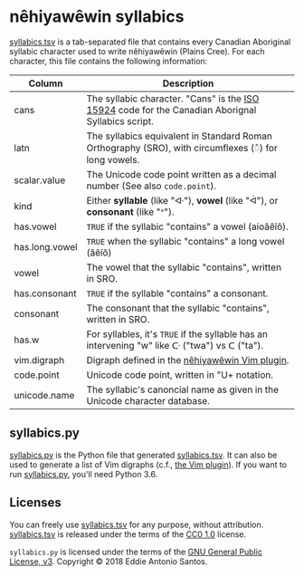 nêhiyawêwin syllabics
=====================

[syllabics.tsv][] is a tab-separated file that contains
every Canadian Aboriginal syllabic character used to write nêhiyawêwin
(Plains Cree). For each character, this file contains the following
information:

Column         | Description
-------------- | -----------
cans           | The syllabic character. "Cans" is the [ISO 15924][] code for the Canadian Aborignal Syllabics script.
latn           | The syllabics equivalent in Standard Roman Orthography (SRO), with circumflexes (◌̂) for long vowels.
scalar.value   | The Unicode code point written as a decimal number (See also `code.point`).
kind           | Either **syllable** (like "ᐘ"), **vowel** (like "ᐋ"), or **consonant** (like "ᐤ").
has.vowel      | `TRUE` if the syllabic "contains" a vowel (aioâêîô).
has.long.vowel | `TRUE` when the syllabic "contains" a long vowel (âêîô)
vowel          | The vowel that the syllabic "contains", written in SRO.
has.consonant  | `TRUE` if the syllable "contains" a consonant.
consonant      | The consonant that the syllabic "contains", written in SRO.
has.w          | For syllables, it's `TRUE` if the syllable has an intervening "w" like ᑢ ("twa") vs ᑕ ("ta").
vim.digraph    | Digraph defined in the [nêhiyawêwin Vim plugin][vim-plugin].
code.point     | Unicode code point, written in "U+ notation.
unicode.name   | The syllabic's canoncial name as given in the Unicode character database.

[syllabics.tsv]: ./syllabics.tsv
[ISO 15924]: https://www.unicode.org/iso15924/iso15924-num.html
[vim-plugin]: https://github.com/eddieantonio/vim-nehiyawewin


syllabics.py
------------

[syllabics.py][] is the Python file that generated [syllabics.tsv][]. It
can also be used to generate a list of Vim digraphs (c.f., [the Vim
plugin][vim-plugin]). If you want to run [syllabics.py][], you'll need
Python 3.6.

[syllabics.py]: ./syllabics.py

Licenses
--------

You can freely use [syllabics.tsv][] for any purpose, without
attribution. [syllabics.tsv][] is released under the terms of the [CC0
1.0][] license.

`syllabics.py` is licensed under the terms of the [GNU General Public
License, v3][GPLv3]. Copyright © 2018 Eddie Antonio Santos.

[CC0 1.0]: https://creativecommons.org/publicdomain/zero/1.0/
[GPLv3]: ./LICENSE
